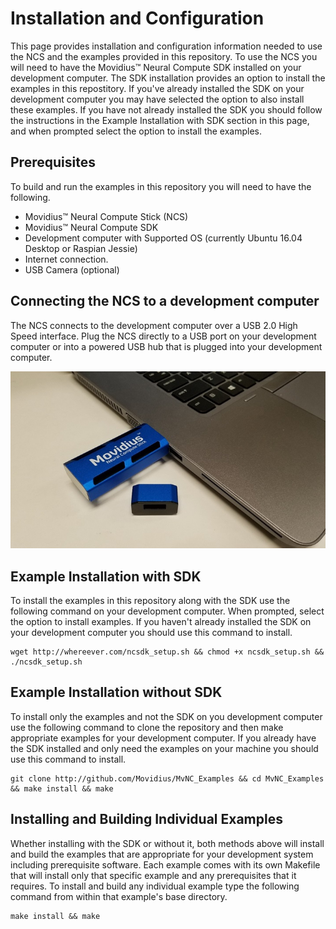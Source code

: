 # Installation and Configuration
This page provides installation and configuration information needed to use the NCS and the examples provided in this repository. To use the NCS you will need to have the Movidius™ Neural Compute SDK installed on your development computer. The SDK installation provides an option to install the examples in this repostitory.  If you've already installed the SDK on your development computer you may have selected the option to also install these examples.  If you have not already installed the SDK you should follow the instructions in the Example Installation with SDK section in this page, and when prompted select the option to install the examples. 

## Prerequisites
To build and run the examples in this repository you will need to have the following.
- Movidius™ Neural Compute Stick (NCS)
- Movidius™ Neural Compute SDK 
- Development computer with Supported OS (currently Ubuntu 16.04 Desktop or Raspian Jessie)
- Internet connection.
- USB Camera (optional)

## Connecting the NCS to a development computer
The NCS connects to the development computer over a USB 2.0 High Speed interface. Plug the NCS directly to a USB port on your development computer or into a powered USB hub that is plugged into your development computer.

![](images/ncs_plugged.jpg)

## Example Installation with SDK
To install the examples in this repository along with the SDK use the following command on your development computer.  When prompted, select the option to install examples.  If you haven't already installed the SDK on your development computer you should use this command to install.
```
wget http://whereever.com/ncsdk_setup.sh && chmod +x ncsdk_setup.sh && ./ncsdk_setup.sh
```

## Example Installation without SDK 
To install only the examples and not the SDK on you development computer use the following command to clone the repository and then make appropriate examples for your development computer.  If you already have the SDK installed and only need the examples on your machine you should use this command to install. 
```
git clone http://github.com/Movidius/MvNC_Examples && cd MvNC_Examples && make install && make
```

## Installing and Building Individual Examples
Whether installing with the SDK or without it, both methods above will install and build the examples that are appropriate for your development system including prerequisite software.  Each example comes with its own Makefile that will install only that specific example and any prerequisites that it requires.   To install and build any individual example type the following command from within that example's base directory.
```
make install && make 
```
